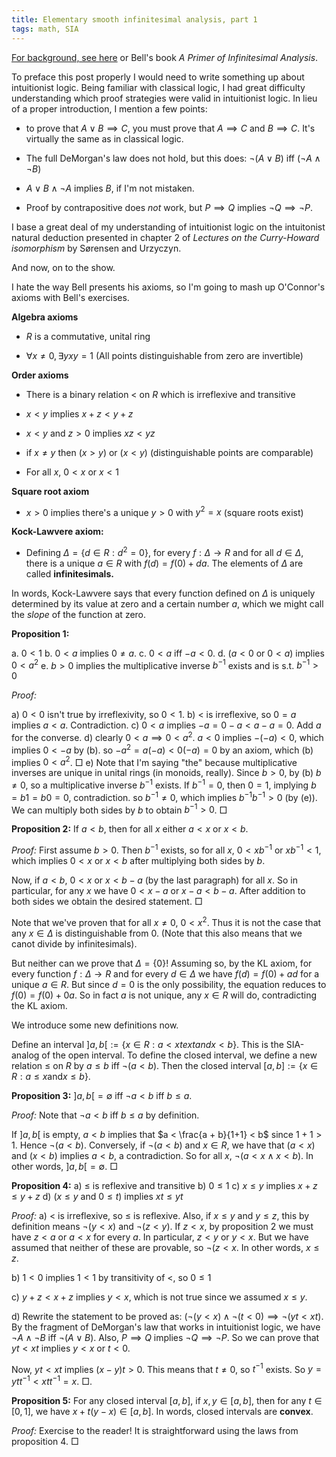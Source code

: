 ```yaml
---
title: Elementary smooth infinitesimal analysis, part 1
tags: math, SIA
---
```


[For background, see here](http://xorshammer.com/2008/08/11/smooth-infinitesimal-analysis/) or Bell's book *A Primer of Infinitesimal Analysis*.

To preface this post properly I would need to write something up about intuitionist logic. Being familiar with classical logic, I had great difficulty understanding which proof strategies were valid in intuitionist logic. In lieu of a proper introduction, I mention a few points:

 - to prove that $A \vee B \implies C$, you must prove that $A \implies C$ and $B \implies C$. It's virtually the same as in classical logic.

 - The full DeMorgan's law does not hold, but this does: $\neg (A \vee B)$ iff $(\neg A \wedge \neg B)$

 - $A \vee B \wedge \neg A$ implies $B$, if I'm not mistaken.

 - Proof by contrapositive does *not* work, but $P \implies Q$ implies $\neg Q \implies \neg P$.

I base a great deal of my understanding of intuitionist logic on the intuitonist natural deduction presented in chapter 2 of *Lectures on the Curry-Howard isomorphism* by Sørensen and Urzyczyn.

And now, on to the show.

I hate the way Bell presents his axioms, so I'm going to mash up O'Connor's axioms with Bell's exercises.

**Algebra axioms**

 - $R$ is a commutative, unital ring

 - $\forall x \neq 0, \exists y xy = 1$ (All points distinguishable from zero are invertible)

**Order axioms**

 - There is a binary relation $<$ on $R$ which is irreflexive and transitive

 - $x < y$ implies $x + z < y + z$

 - $x < y$ and $z > 0$ implies $xz < yz$

 - if $x \neq y$ then $(x > y)$ or $(x < y)$ (distinguishable points are comparable)

 - For all $x$, $0 < x$ or $x < 1$

**Square root axiom**
 - $x > 0$ implies there's a unique $y > 0$ with $y^2 = x$ (square roots exist)

**Kock-Lawvere axiom:**
 - Defining $\Delta = \{d \in R : d^2 = 0\}$, for every $f: \Delta \to R$ and for all $d \in \Delta$, there is a unique $a \in R$ with $f(d) = f(0) + da$. The elements of $\Delta$ are called **infinitesimals.**

In words, Kock-Lawvere says that every function defined on $\Delta$ is uniquely determined by its value at zero and a certain number $a$, which we might call the *slope* of the function at zero.

**Proposition 1:** 

  a. $0 < 1$
  b. $0 < a$ implies $0 \neq a$.
  c. $0 < a$ iff $-a < 0$.
  d. ($a < 0$ or $0 < a$) implies $0 < a^2$
  e. $b > 0$ implies the multiplicative inverse $b^{-1}$ exists and is s.t. $b^{-1} > 0$

*Proof:*

  a) $0 < 0$ isn't true by irreflexivity, so $0 < 1$.
  b) $<$ is irreflexive, so $0 = a$ implies $a < a$. Contradiction.
  c) $0 < a$ implies $-a = 0 - a < a - a = 0$. Add $a$ for the converse.
  d) clearly $0 < a \implies 0 < a^2$. $a < 0$ implies $-(-a) < 0$, which implies $0 < -a$ by (b). so $-a^2 = a(-a) < 0(-a) = 0$ by an axiom, which (b) implies $0 < a^2$. $\Box$
  e) Note that I'm saying "the" because multiplicative inverses are unique in unital rings (in monoids, really). Since $b > 0$, by (b) $b \neq 0$, so a multiplicative inverse $b^{-1}$ exists. If $b^{-1} = 0$, then $0 = 1$, implying $b = b 1 = b 0 = 0$, contradiction. so $b^{-1} \neq 0$, which implies $b^{-1} b^{-1} > 0$ (by (e)). We can multiply both sides by $b$ to obtain $b^{-1} > 0$. 
$\Box$


**Proposition 2:** If $a < b$, then for all $x$ either $a < x$ or $x < b$. 

*Proof:* First assume $b > 0$. Then $b^{-1}$ exists, so for all $x$, $0 < xb^{-1}$ or $xb^{-1} < 1$, which implies $0 < x$ or $x < b$ after multiplying both sides by $b$.

Now, if $a < b$, $0 < x$ or $x < b - a$ (by the last paragraph) for all $x$. So in particular, for any $x$ we have $0 < x - a$ or $x - a < b - a$. After addition to both sides we obtain the desired statement. $\Box$

Note that we've proven that for all $x \neq 0$, $0 < x^2$. Thus it is not the case that any $x \in \Delta$ is distinguishable from $0$. (Note that this also means that we canot divide by infinitesimals).

But neither can we prove that $\Delta = \{0\}$! Assuming so, by the KL axiom, for every function $f: \Delta \to R$ and for every $d \in \Delta$ we have $f(d) = f(0) + ad$ for a unique $a \in R$. But since $d = 0$ is the only possibility, the equation reduces to $f(0) = f(0) + 0a$. So in fact $a$ is not unique, any $x \in R$ will do, contradicting the KL axiom.

We introduce some new definitions now.

Define an interval $]a,b[ := \{ x \in R : a < x text{and} x < b\}$. This is the SIA-analog of the open interval. To define the closed interval, we define a new relation $\leq$ on $R$ by $a \leq b$ iff $\neg (a < b)$. Then the closed interval $[a, b] := \{x \in R : a \leq x \text{and} x \leq b\}$.


**Proposition 3:** $]a,b[ = \emptyset$ iff $\neg a < b$ iff $b \leq a$.

*Proof:* Note that $\neg a < b$ iff $b \leq a$ by definition.

If $]a,b[$ is empty, $a < b$ implies that $a < \frac{a + b}{1+1} < b$ since $1+1 > 1$. Hence $\neg (a < b)$. Conversely, if $\neg (a < b)$ and $x \in R$, we have that $(a < x)$ and $(x < b)$ implies $a < b$, a contradiction. So for all $x$, $\neg (a < x \wedge x < b)$. In other words, $]a, b[ = \emptyset$. $\Box$

**Proposition 4:** 
 a) $\leq$ is reflexive and transitive
 b) $0 \leq 1$
 c) $x \leq y$ implies $x + z \leq y + z$
 d) ($x \leq y$ and $0 \leq t$) implies $xt \leq yt$

*Proof:*
 a) $<$ is irreflexive, so $\leq$ is reflexive. Also, if $x \leq y$ and $y \leq z$, this by definition means $\neg (y < x)$ and $\neg (z < y)$. If $z < x$, by proposition 2 we must have $z < a$ or $a < x$ for every $a$. In particular, $z < y$ or $y < x$. But we have assumed that neither of these are provable, so $\neg (z < x$. In other words, $x \leq z$.

 b) $1 < 0$ implies $1 < 1$ by transitivity of $<$, so $0 \leq 1$

 c) $y +z < x + z$ implies $y < x$, which is not true since we assumed $x \leq y$.

 d) Rewrite the statement to be proved as: $(\neg (y < x) \wedge \neg (t < 0) \implies \neg (yt < xt)$. By the fragment of DeMorgan's law that works in intuitionist logic, we have $\neg A \wedge \neg B$ iff $\neg (A \vee B)$. Also, $P \implies Q$ implies $\neg Q \implies \neg P$. So we can prove that $yt < xt$ implies $y < x$ or $t < 0$.

Now, $yt < xt$ implies $(x - y)t > 0$. This means that $t \neq 0$, so $t^{-1}$ exists. So $y = ytt^{-1} < xtt^{-1} = x$. $\Box$.

**Proposition 5:** For any closed interval $[a,b]$, if $x, y \in [a,b]$, then for any $t \in [0, 1]$, we have $x + t(y-x) \in [a,b]$. In words, closed intervals are **convex**.

*Proof:* Exercise to the reader! It is straightforward using the laws from proposition 4. $\Box$
